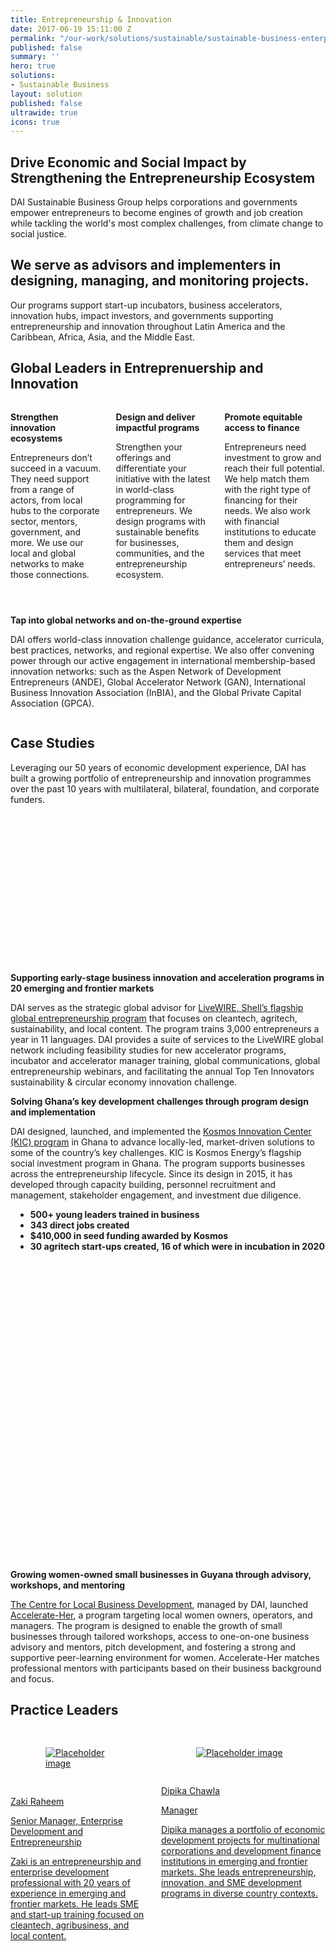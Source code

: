 ```yaml
---
title: Entrepreneurship & Innovation
date: 2017-06-19 15:11:00 Z
permalink: "/our-work/solutions/sustainable/sustainable-business-enterprise-innovation"
published: false
summary: ''
hero: true
solutions:
- Sustainable Business
layout: solution
published: false
ultrawide: true
icons: true
---
```


<aside>
  <h2>Drive Economic and Social Impact by Strengthening the Entrepreneurship Ecosystem</h2>
  <p>DAI Sustainable Business Group helps corporations and governments empower entrepreneurs to become engines of growth and job creation while tackling the world's most complex challenges, from climate change to social justice.</p>
</aside>

## We serve as advisors and implementers in designing, managing, and monitoring projects.

Our programs support start-up incubators, business accelerators, innovation hubs, impact investors, and governments supporting entrepreneurship and innovation throughout Latin America and the Caribbean, Africa, Asia, and the Middle East.

## Global Leaders in Entreprenuership and Innovation

<div class="bulma enterprise-innovation">
  <div class="columns is-3" style="margin-bottom: 1.75rem;">
    <div class="colum">
      <div class="card bm--card-equal-height">
        <span class="icon">
          <i class="fas fa-lightbulb"></i>
        </span>
        <div class="card-content">
          <div class="content">
            <p><strong>Strengthen innovation ecosystems</strong></p>
            <p>Entrepreneurs don’t succeed in a vacuum. They need support from
            a range of actors, from local hubs to the corporate sector, mentors, government, and more. We use our local and global
            networks to make those connections.</p>
          </div>
        </div>
      </div>
    </div>
    <div class="colum">
      <div class="card bm--card-equal-height">
        <span class="icon">
          <i class="fas fa-pencil-ruler"></i>
        </span>
        <div class="card-content">
          <div class="content">
            <p><strong>Design and deliver impactful programs</strong></p>
            <p>Strengthen your offerings and differentiate your initiative with the latest in world-class programming
            for entrepreneurs. We design programs with sustainable benefits for businesses, communities, and the entrepreneurship
            ecosystem.</p>
          </div>
        </div>
      </div>
    </div>
    <div class="colum">
    <div class="card bm--card-equal-height">
      <span class="icon">
        <i class="fas fa-piggy-bank"></i>
      </span>
      <div class="card-content">
        <div class="content">
          <p><strong>Promote equitable access to finance</strong></p>
          <p>Entrepreneurs need investment to grow and reach their full potential. We help match them with the right type of
          financing for their needs. We also work with financial institutions to educate them and design services that meet
          entrepreneurs’ needs.</p>
        </div>
      </div>
    </div>
    </div>
  </div>
  <div class="columns">
    <div class="colum">
      <div class="card">
        <span class="icon">
          <i class="fas fa-users"></i>
        </span>
        <div class="card-content">
          <div class="content">
            <p><strong>Tap into global networks and on-the-ground expertise</strong></p>
            <p>DAI offers world-class innovation challenge guidance, accelerator curricula, best practices, networks, and regional
            expertise. We also offer convening power through our active engagement in international membership-based innovation
            networks: such as the Aspen Network of Development Entrepreneurs (ANDE), Global Accelerator Network (GAN), International Business
            Innovation Association (InBIA), and the Global Private Capital Association (GPCA).</p>
          </div>
        </div>
      </div>
    </div>
  </div>
</div>

## Case Studies

Leveraging our 50 years of economic development experience, DAI has built a growing portfolio of entrepreneurship and
innovation programmes over the past 10 years with multilateral, bilateral, foundation, and corporate funders.

<div class="bulma enterprise-innovation">
  <div class="tile is-ancestor">
    <div class="is-parent tile is-4">
      <div class="tile box is-child" style="background-image: url(/uploads/sbg-tile-image-1.png); background-size: cover; background-position: center; min-height: 15rem;">
        <article>
        </article>
      </div>
    </div>
    <div class="tile is-parent">
      <div class="tile box is-child">
        <article>
          <p><strong>Supporting early-stage business innovation and acceleration programs in 20 emerging and frontier markets</strong></p>
          <p>DAI serves as the strategic global advisor for <a href="/our-work/projects/worldwide-shell-livewire-global-consultancy">LiveWIRE, Shell’s flagship global entrepreneurship program</a> that focuses on cleantech, agritech, sustainability, and local content. The program trains 3,000 entrepreneurs a year in 11 languages. DAI provides a suite of services to the LiveWIRE global network including feasibility studies for new accelerator programs, incubator and accelerator manager training, global communications, global entrepreneurship webinars, and facilitating the annual Top Ten Innovators sustainability & circular economy innovation challenge.</p>
        </article>
      </div>
    </div>
  </div>
  <div class="tile is-ancestor">
    <div class="is-parent tile">
      <div class="tile box is-child">
        <article>
          <p><strong>Solving Ghana’s key development challenges through program design and implementation</strong></p>
          <p>DAI designed, launched, and implemented the <a href="/our-work/projects/ghana-kosmos-innovation-center-kic">Kosmos Innovation Center (KIC) program</a> in Ghana to advance locally-led, market-driven solutions to some of the country’s key challenges. KIC is Kosmos Energy’s flagship social investment program in Ghana. The program supports businesses across the entrepreneurship lifecycle. Since its design in 2015, it has developed through capacity building, personnel recruitment and management, stakeholder engagement, and investment due diligence.</p>
          <ul style="margin-left: .5rem;">
            <li><strong>500+ young leaders trained in business</strong></li>
            <li><strong>343 direct jobs created</strong></li>
            <li><strong>$410,000 in seed funding awarded by Kosmos</strong></li>
            <li><strong>30 agritech start-ups created, 16 of which were in incubation in 2020</strong></li>
          </ul>
        </article>
      </div>
    </div>
    <div class="tile is-parent is-4">
      <div class="tile box is-child" style="background-image: url(/uploads/sbg-tile-image-2.png); background-size: cover; background-position: center; min-height: 15rem;">
        <article>
        </article>
      </div>
    </div>
  </div>
  <div class="tile is-ancestor">
    <div class="is-parent tile is-4">
      <div class="tile box is-child" style="background-image: url(/uploads/sbg-tile-image-3.png); background-size: cover; background-position: center; min-height: 15rem;">
        <article>
        </article>
      </div>
    </div>
    <div class="tile is-parent">
      <div class="tile box is-child">
        <article>
          <p><strong>Growing women-owned small businesses in Guyana through advisory, workshops, and mentoring</strong></p>
          <p><a href="/our-work/projects/guyana-centre-for-local-business-development">The Centre for Local Business Development</a>, managed by DAI, launched <a href="/news/dai-managed-centre-for-local-business-development-launches-womens-entrepreneurship-programme-in-guyana">Accelerate-Her</a>, a program targeting local women owners, operators, and managers. The program is designed to enable the growth of small businesses through tailored workshops, access to one-on-one business advisory and mentors, pitch development, and fostering a strong and supportive peer-learning environment for women. Accelerate-Her matches professional mentors with participants based on their business background and focus.</p>
        </article>
      </div>
    </div>
  </div>
</div>

## Practice Leaders

<div class="bulma enterprise-innovation">
  <div class="container">
    <div class="columns">
      <div class="column">
        <a class="bulma-card" href="/who-we-are/our-team/zaki-raheem">
          <div class="card is-child bm--card-equal-height">
            <div class="card-image" style="padding: 1rem;">
              <figure class="image is-128x128">
                <img class="is-rounded" src="/uploads/new_Zaki%20Raheem%20(in%20Quito).jpg" alt="Placeholder image">
              </figure>
            </div>
            <div class="card-content">
              <div class="media">
                <div class="media-content">
                  <p class="title is-4">Zaki Raheem</p>
                  <p class="subtitle is-6">Senior Manager, Enterprise Development and Entrepreneurship</p>
                </div>
              </div>
              <div class="content">
                <p>Zaki is an entrepreneurship and enterprise development professional with 20 years of experience in emerging and frontier
                markets. He leads SME and start-up training focused on cleantech, agribusiness, and local content.</p>
              </div>
            </div>
          </div>
        </a>
      </div>
      <div class="column">
        <a class="bulma-card" href="/who-we-are/our-team/dipika-chawla">
          <div class="card is-child bm--card-equal-height">
            <div class="card-image" style="padding: 1rem;">
              <figure class="image is-128x128">
                <img class="is-rounded" src="/uploads/Dipika%20Chawla%20headshot%202019.jpg" alt="Placeholder image">
              </figure>
            </div>
            <div class="card-content">
              <div class="media">
                <div class="media-content">
                  <p class="title is-4">Dipika Chawla</p>
                  <p class="subtitle is-6">Manager</p>
                </div>
              </div>
              <div class="content">
                <p>Dipika manages a portfolio of economic development projects for multinational corporations and development finance institutions in emerging and frontier markets. She leads entrepreneurship, innovation, and SME development programs in diverse country contexts.​​</p>
              </div>
            </div>
          </div>
        </a>
      </div>
    </div>
  </div>
</div>


